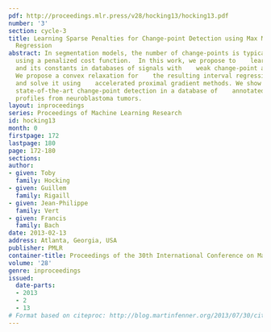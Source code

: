 ```yaml
---
pdf: http://proceedings.mlr.press/v28/hocking13/hocking13.pdf
number: '3'
section: cycle-3
title: Learning Sparse Penalties for Change-point Detection using Max Margin Interval
  Regression
abstract: In segmentation models, the number of change-points is typically    chosen
  using a penalized cost function.  In this work, we propose to    learn the penalty
  and its constants in databases of signals with    weak change-point annotations.
  We propose a convex relaxation for    the resulting interval regression problem,
  and solve it using    accelerated proximal gradient methods. We show that this method    achieves
  state-of-the-art change-point detection in a database of    annotated DNA copy number
  profiles from neuroblastoma tumors.
layout: inproceedings
series: Proceedings of Machine Learning Research
id: hocking13
month: 0
firstpage: 172
lastpage: 180
page: 172-180
sections: 
author:
- given: Toby
  family: Hocking
- given: Guillem
  family: Rigaill
- given: Jean-Philippe
  family: Vert
- given: Francis
  family: Bach
date: 2013-02-13
address: Atlanta, Georgia, USA
publisher: PMLR
container-title: Proceedings of the 30th International Conference on Machine Learning
volume: '28'
genre: inproceedings
issued:
  date-parts:
  - 2013
  - 2
  - 13
# Format based on citeproc: http://blog.martinfenner.org/2013/07/30/citeproc-yaml-for-bibliographies/
---
```

